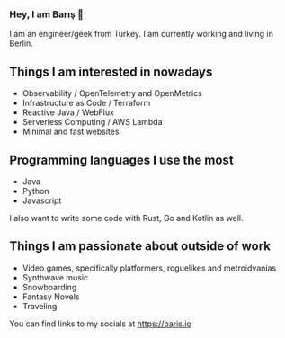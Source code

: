### Hey, I am Barış 👋

I am an engineer/geek from Turkey. I am currently working and living in Berlin.

## Things I am interested in nowadays
- Observability / OpenTelemetry and OpenMetrics
- Infrastructure as Code / Terraform
- Reactive Java / WebFlux
- Serverless Computing / AWS Lambda
- Minimal and fast websites

## Programming languages I use the most
- Java
- Python
- Javascript

I also want to write some code with Rust, Go and Kotlin as well.

## Things I am passionate about outside of work
- Video games, specifically platformers, roguelikes and metroidvanias
- Synthwave music
- Snowboarding
- Fantasy Novels
- Traveling

You can find links to my socials at https://baris.io
